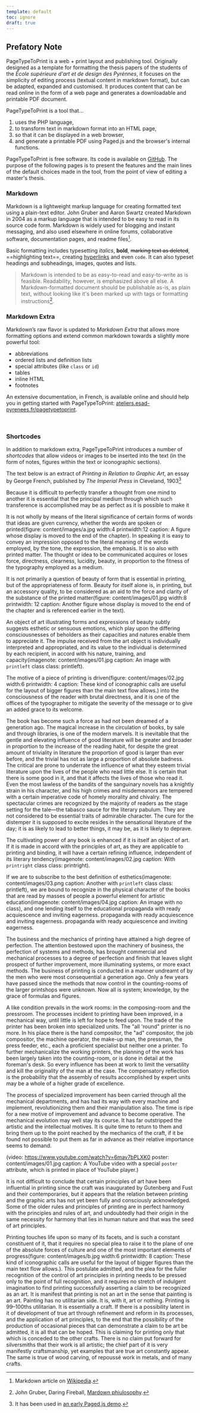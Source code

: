 ```yaml
---
template: default
toc: ignore
draft: true
---
```

## Prefatory Note

PageTypeToPrint is a web + print layout and publishing tool. Originally designed as a template for formatting the thesis papers of the students of the _École supérieure d'art et de design des Pyrénnes_, it focuses on the simplicity of editing process (textual content in markdown format), but can be adapted, expanded and customised. It produces content that can be read online in the form of a web page and generates a downloadable and printable PDF document.

PageTypeToPrint is a tool that...

1. uses the PHP language,
2. to transform text in markdown format into an HTML page,
3. so that it can be displayed in a web browser,
4. and generate a printable PDF using Paged.js and the browser's internal functions.

PageTypeToPrint is free software. Its code is available on [GitHub](https://github.com/esadpyrenees/PageTypeToPrint). The purpose of the following pages is to present the features and the main lines of the default choices made in the tool, from the point of view of editing a master's thesis.


### Markdown

Markdown is a lightweight markup language for creating formatted text using a plain-text editor. John Gruber and Aaron Swartz created Markdown in 2004 as a markup language that is intended to be easy to read in its source code form. Markdown is widely used for blogging and instant messaging, and also used elsewhere in online forums, collaborative software, documentation pages, and readme files[^note1].



Basic formatting includes typesetting _italics_, **bold**, ~~marking text as deleted~~, ==highlighting text==, creating [hyperlinks](http://wikipedia.org) and even `code`. It can also typeset headings and subheadings, images, quotes and lists.

> Markdown is intended to be as easy-to-read and easy-to-write as is feasible. Readability, however, is emphasized above all else. A Markdown-formatted document should be publishable as-is, as plain text, without looking like it's been marked up with tags or formatting instructions[^note2].



### Markdown Extra

Markdown’s raw flavor is updated to _Markdown Extra_ that allows more formatting options and extend common markdown towards a slightly more powerful tool:

- abbreviations
- ordered lists and definition lists
- special attributes (like `class` or `id`)
- tables
- inline HTML
- footnotes

An extensive documentation, in French, is available online and should help you in getting started with PageTypeToPrint: [ateliers.esad-pyrenees.fr/pagetypetoprint](https://ateliers.esad-pyrenees.fr/pagetypetoprint/).

<br class="breakpage">

### Shortcodes

In addition to markdown extra, PageTypeToPrint introduces a number of _shortcodes_ that allow videos or images to be inserted into the text (in the form of notes, figures within the text or iconographic sections).

The text below is an extract of _Printing in Relation to Graphic Art_, an essay by George French, published by _The Imperial Press_ in Cleveland, 1903[^note3]

Because it is difficult to perfectly transfer a thought from one mind to another it is essential that the principal medium through which such transference is accomplished may be as perfect as it is possible to make it

It is not wholly by means of the literal significance of certain forms of words that ideas are given currency, whether the words are spoken or printed(figure: content/images/a.jpg width:4 printwidth:12 caption: A figure whose display is moved to the end of the chapter). In speaking it is easy to convey an impression opposed to the literal meaning of the words employed, by the tone, the expression, the emphasis. It is so also with printed matter. The thought or idea to be communicated acquires or loses force, directness, clearness, lucidity, beauty, in proportion to the fitness of the typography employed as a medium.

It is not primarily a question of beauty of form that is essential in printing, but of the appropriateness of form. Beauty for itself alone is, in printing, but an accessory quality, to be considered as an aid to the force and clarity of the substance of the printed matter(figure: content/images/01.jpg width:8 printwidth: 12 caption: Another figure whose display is moved to the end of the chapter and is referenced earlier in the text).

An object of art illustrating forms and expressions of beauty subtly suggests esthetic or sensuous emotions, which play upon the differing consciousnesses of beholders as their capacities and natures enable them to appreciate it. The impulse received from the art object is individually interpreted and appropriated, and its value to the individual is determined by each recipient, in accord with his nature, training, and capacity(imagenote: content/images/01.jpg caption: An image with `printleft` class class: printleft). 

The motive of a piece of printing is driven(figure: content/images/02.jpg width:6 printwidth: 4 caption: These kind of iconographic calls are useful for the layout of bigger figures than the main text flow allows.) into the consciousness of the reader with brutal directness, and it is one of the offices of the typographer to mitigate the severity of the message or to give an added grace to its welcome.

The book has become such a force as had not been dreamed of a generation ago. The magical increase in the circulation of books, by sale and through libraries, is one of the modern marvels. It is inevitable that the gentle and elevating influence of good literature will be greater and broader in proportion to the increase of the reading habit, for despite the great amount of triviality in literature the proportion of good is larger than ever before, and the trivial has not as large a proportion of absolute badness. The critical are prone to underrate the influence of what they esteem trivial literature upon the lives of the people who read little else. It is certain that there is some good in it, and that it affects the lives of those who read it. Even the most lawless of the bandits of the sanguinary novels has a knightly strain in his character, and his high crimes and misdemeanors are tempered with a certain imperative code of homely morality and chivalry. The spectacular crimes are recognized by the majority of readers as the stage setting for the tale—the tabasco sauce for the literary pabulum. They are not considered to be essential traits of admirable character. The cure for the distemper it is supposed to excite resides in the sensational literature of the day; it is as likely to lead to better things, it may be, as it is likely to deprave.

The cultivating power of any book is enhanced if it is itself an object of art. If it is made in accord with the principles of art, as they are applicable to printing and binding, it will have a certain refining influence, independent of its literary tendency(imagenote: content/images/02.jpg caption: With `printright` class class: printright).

If we are to subscribe to the best definition of esthetics(imagenote: content/images/03.png caption: Another with `printleft` class class: printleft), we are bound to recognize in the physical character of the books that are read by masses of people a powerful element for artistic education(imagenote: content/images/04.jpg caption: An image with no class), and one lending itself to the educational propaganda with ready acquiescence and inviting eagerness. propaganda with ready acquiescence and inviting eagerness. propaganda with ready acquiescence and inviting eagerness.

The business and the mechanics of printing have attained a high degree of perfection. The attention bestowed upon the machinery of business, the perfection of systems and methods, has brought commercial and mechanical processes to a degree of perfection and finish that leaves slight prospect of further improvement, more illuminating systems, or more exact methods. The business of printing is conducted in a manner undreamt of by the men who were most consequential a generation ago. Only a few years have passed since the methods that now control in the counting-rooms of the larger printshops were unknown. Now all is system; knowledge, by the grace of formulas and figures.

A like condition prevails in the work rooms: in the composing-room and the pressroom. The processes incident to printing have been improved, in a mechanical way, until little is left for hope to feed upon. The trade of the printer has been broken into specialized units. The "all 'round" printer is no more. In his place there is the hand compositor, the "ad" compositor, the job compositor, the machine operator, the make-up man, the pressman, the press feeder, etc., each a proficient specialist but neither one a printer. To further mechanicalize the working printers, the planning of the work has been largely taken into the counting-room, or is done in detail at the foreman's desk. So every influence has been at work to limit the versatility and kill the originality of the man at the case. The compensatory reflection is the probability that the assembly of results accomplished by expert units may be a whole of a higher grade of excellence.

The process of specialized improvement has been carried through all the mechanical departments, and has had its way with every machine and implement, revolutionizing them and their manipulation also. The time is ripe for a new motive of improvement and advance to become operative. The mechanical evolution may well stay its course. It has far outstripped the artistic and the intellectual motives. It is quite time to return to them and bring them up to the point reached by the mechanics of the craft, if it be found not possible to put them as far in advance as their relative importance seems to demand.

(video: https://www.youtube.com/watch?v=6mav7bPLXK0 poster: content/images/01.jpg caption: A YouTube video with a special `poster` attribute, which is printed in place of YouTube player.)

It is not difficult to conclude that certain principles of art have been influential in printing since the craft was inaugurated by Gutenberg and Fust and their contemporaries, but it appears that the relation between printing and the graphic arts has not yet been fully and consciously acknowledged. Some of the older rules and principles of printing are in perfect harmony with the principles and rules of art, and undoubtedly had their origin in the same necessity for harmony that lies in human nature and that was the seed of art principles.

Printing touches life upon so many of its facets, and is such a constant constituent of it, that it requires no special plea to raise it to the plane of one of the absolute forces of culture and one of the most important elements of progress(figure: content/images/b.jpg width:6 printwidth: 8 caption: These kind of iconographic calls are useful for the layout of bigger figures than the main text flow allows.). This postulate admitted, and the plea for the fuller recognition of the control of art principles in printing needs to be pressed only to the point of full recognition, and it requires no stretch of indulgent imagination to find printing successfully asserting a claim to be recognized as an art. It is manifest that printing is not an art in the sense that painting is an art. Painting has no utilitarian side. It is, with it, art or nothing. Printing is 99–100ths utilitarian. It is essentially a craft. If there is a possibility latent in it of development of true art through refinement and reform in its processes, and the application of art principles, to the end that the possibility of the production of occasional pieces that can demonstrate a claim to be art be admitted, it is all that can be hoped. This is claiming for printing only that which is conceded to the other crafts. There is no claim put forward for silversmiths that their work is all artistic; the chief part of it is very manifestly craftsmanship, yet examples that are true art constantly appear. The same is true of wood carving, of repoussé work in metals, and of many crafts. 





[^note1]: Markdown article on [Wikipedia](https://en.wikipedia.org/wiki/Markdown).

[^note2]: John Gruber, Daring Fireball, [Mardown phiulosophy](https://daringfireball.net/projects/markdown/syntax#philosophy).

[^note3]: It has been used in [an early Paged.js demo](https://gitlab.coko.foundation/pagedjs/samples/printinginrelationtographicart/-/tree/master).
